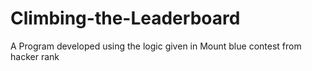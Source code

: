 # Climbing-the-Leaderboard
A Program developed using the logic given in Mount blue contest from hacker rank
